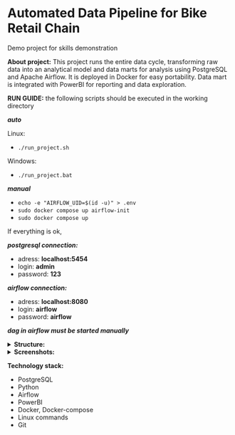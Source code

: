 # Automated Data Pipeline for Bike Retail Chain
Demo project for skills demonstration

**About project:** This project runs the entire data cycle, transforming raw data into an analytical model and data marts for analysis using PostgreSQL and Apache Airflow. It is deployed in Docker for easy portability. Data mart is integrated with PowerBI for reporting and data exploration.

**RUN GUIDE:** 
the following scripts should be executed in the working directory

***auto***

Linux:

- ```./run_project.sh ```
  
Windows:

- ```./run_project.bat ```


***manual***
- ```echo -e "AIRFLOW_UID=$(id -u)" > .env ```
- ```sudo docker compose up airflow-init ```
- ``` sudo docker compose up ```

If everything is ok,
 
***postgresql connection:***
- adress: **localhost:5454**
- login: **admin**
- password: **123**

***airflow connection:***
- adress: **localhost:8080**
- login: **airflow**
- password: **airflow**

***dag in airflow must be started manually***

<details><summary><b>Structure:</b></summary>
 
![Project structure](images/pet_project_structure.jpg)

</details>

<details><summary><b>Screenshots:</b></summary>

![Project structure](images/airflow_graph.jpg)
<p align="center">airflow graph</p>


![Project structure](images/sales_overview.jpg)
<p align="center">sales overview</p>


![Project structure](images/customer_segmentation.jpg)
<p align="center">customer segmentation</p>


![Project structure](images/staff_perfomance.jpg)
<p align="center">staff perfomance</p>


![Project structure](images/store_product_analysis.jpg)
<p align="center">store product analysis</p>

</details>

**Technology stack:**
- PostgreSQL
- Python
- Airflow
- PowerBI
- Docker, Docker-compose
- Linux commands
- Git

